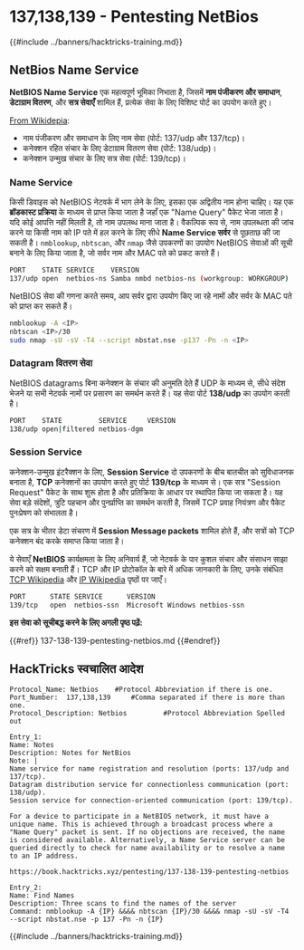 # 137,138,139 - Pentesting NetBios

{{#include ../banners/hacktricks-training.md}}

## NetBios Name Service

**NetBIOS Name Service** एक महत्वपूर्ण भूमिका निभाता है, जिसमें **नाम पंजीकरण और समाधान**, **डेटाग्राम वितरण**, और **सत्र सेवाएँ** शामिल हैं, प्रत्येक सेवा के लिए विशिष्ट पोर्ट का उपयोग करते हुए।

[From Wikidepia](https://en.wikipedia.org/wiki/NetBIOS_over_TCP/IP):

- नाम पंजीकरण और समाधान के लिए नाम सेवा (पोर्ट: 137/udp और 137/tcp)।
- कनेक्शन रहित संचार के लिए डेटाग्राम वितरण सेवा (पोर्ट: 138/udp)।
- कनेक्शन उन्मुख संचार के लिए सत्र सेवा (पोर्ट: 139/tcp)।

### Name Service

किसी डिवाइस को NetBIOS नेटवर्क में भाग लेने के लिए, इसका एक अद्वितीय नाम होना चाहिए। यह एक **ब्रॉडकास्ट प्रक्रिया** के माध्यम से प्राप्त किया जाता है जहाँ एक "Name Query" पैकेट भेजा जाता है। यदि कोई आपत्ति नहीं मिलती है, तो नाम उपलब्ध माना जाता है। वैकल्पिक रूप से, नाम उपलब्धता की जांच करने या किसी नाम को IP पते में हल करने के लिए सीधे **Name Service सर्वर** से पूछताछ की जा सकती है। `nmblookup`, `nbtscan`, और `nmap` जैसे उपकरणों का उपयोग NetBIOS सेवाओं की सूची बनाने के लिए किया जाता है, जो सर्वर नाम और MAC पते को प्रकट करते हैं।
```bash
PORT    STATE SERVICE    VERSION
137/udp open  netbios-ns Samba nmbd netbios-ns (workgroup: WORKGROUP)
```
NetBIOS सेवा की गणना करते समय, आप सर्वर द्वारा उपयोग किए जा रहे नामों और सर्वर के MAC पते को प्राप्त कर सकते हैं।
```bash
nmblookup -A <IP>
nbtscan <IP>/30
sudo nmap -sU -sV -T4 --script nbstat.nse -p137 -Pn -n <IP>
```
### Datagram वितरण सेवा

NetBIOS datagrams बिना कनेक्शन के संचार की अनुमति देते हैं UDP के माध्यम से, सीधे संदेश भेजने या सभी नेटवर्क नामों पर प्रसारण का समर्थन करते हैं। यह सेवा पोर्ट **138/udp** का उपयोग करती है।
```bash
PORT    STATE         SERVICE     VERSION
138/udp open|filtered netbios-dgm
```
### Session Service

कनेक्शन-उन्मुख इंटरैक्शन के लिए, **Session Service** दो उपकरणों के बीच बातचीत को सुविधाजनक बनाता है, **TCP** कनेक्शनों का उपयोग करते हुए पोर्ट **139/tcp** के माध्यम से। एक सत्र "Session Request" पैकेट के साथ शुरू होता है और प्रतिक्रिया के आधार पर स्थापित किया जा सकता है। यह सेवा बड़े संदेशों, त्रुटि पहचान और पुनर्प्राप्ति का समर्थन करती है, जिसमें TCP प्रवाह नियंत्रण और पैकेट पुनःप्रेषण को संभालता है।

एक सत्र के भीतर डेटा संचरण में **Session Message packets** शामिल होते हैं, और सत्रों को TCP कनेक्शन बंद करके समाप्त किया जाता है।

ये सेवाएँ **NetBIOS** कार्यक्षमता के लिए अनिवार्य हैं, जो नेटवर्क के पार कुशल संचार और संसाधन साझा करने को सक्षम बनाती हैं। TCP और IP प्रोटोकॉल के बारे में अधिक जानकारी के लिए, उनके संबंधित [TCP Wikipedia](https://en.wikipedia.org/wiki/Transmission_Control_Protocol) और [IP Wikipedia](https://en.wikipedia.org/wiki/Internet_Protocol) पृष्ठों पर जाएँ।
```bash
PORT      STATE SERVICE      VERSION
139/tcp   open  netbios-ssn  Microsoft Windows netbios-ssn
```
**इस सेवा को सूचीबद्ध करने के लिए अगली पृष्ठ पढ़ें:**

{{#ref}}
137-138-139-pentesting-netbios.md
{{#endref}}

## HackTricks स्वचालित आदेश
```
Protocol_Name: Netbios    #Protocol Abbreviation if there is one.
Port_Number:  137,138,139     #Comma separated if there is more than one.
Protocol_Description: Netbios         #Protocol Abbreviation Spelled out

Entry_1:
Name: Notes
Description: Notes for NetBios
Note: |
Name service for name registration and resolution (ports: 137/udp and 137/tcp).
Datagram distribution service for connectionless communication (port: 138/udp).
Session service for connection-oriented communication (port: 139/tcp).

For a device to participate in a NetBIOS network, it must have a unique name. This is achieved through a broadcast process where a "Name Query" packet is sent. If no objections are received, the name is considered available. Alternatively, a Name Service server can be queried directly to check for name availability or to resolve a name to an IP address.

https://book.hacktricks.xyz/pentesting/137-138-139-pentesting-netbios

Entry_2:
Name: Find Names
Description: Three scans to find the names of the server
Command: nmblookup -A {IP} &&&& nbtscan {IP}/30 &&&& nmap -sU -sV -T4 --script nbstat.nse -p 137 -Pn -n {IP}
```
{{#include ../banners/hacktricks-training.md}}
